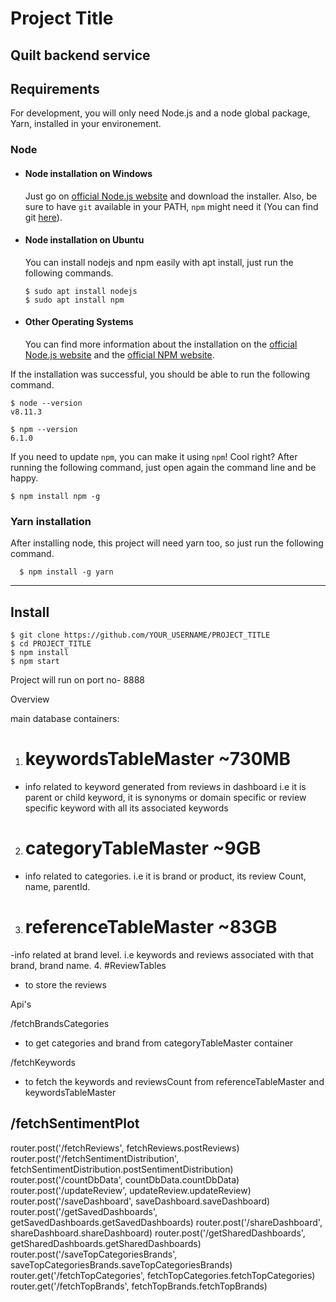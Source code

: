 # Project Title

Quilt backend service
---
## Requirements

For development, you will only need Node.js and a node global package, Yarn, installed in your environement.

### Node
- #### Node installation on Windows

  Just go on [official Node.js website](https://nodejs.org/) and download the installer.
Also, be sure to have `git` available in your PATH, `npm` might need it (You can find git [here](https://git-scm.com/)).

- #### Node installation on Ubuntu

  You can install nodejs and npm easily with apt install, just run the following commands.

      $ sudo apt install nodejs
      $ sudo apt install npm

- #### Other Operating Systems
  You can find more information about the installation on the [official Node.js website](https://nodejs.org/) and the [official NPM website](https://npmjs.org/).

If the installation was successful, you should be able to run the following command.

    $ node --version
    v8.11.3

    $ npm --version
    6.1.0

If you need to update `npm`, you can make it using `npm`! Cool right? After running the following command, just open again the command line and be happy.

    $ npm install npm -g

### Yarn installation
  After installing node, this project will need yarn too, so just run the following command.

      $ npm install -g yarn

---

## Install

    $ git clone https://github.com/YOUR_USERNAME/PROJECT_TITLE
    $ cd PROJECT_TITLE
    $ npm install 
    $ npm start

Project will run on port no- 8888

Overview

main database containers:
1. # keywordsTableMaster ~730MB
- info related to keyword generated from reviews in dashboard i.e it is parent or child keyword, it is synonyms or domain specific or review specific keyword with all its associated keywords
2. # categoryTableMaster ~9GB
- info related to categories. i.e it is brand or product, its review Count, name, parentId.
3. # referenceTableMaster ~83GB
-info related at brand level. i.e keywords and reviews associated with that brand, brand name.
4. #ReviewTables
- to store the reviews


Api's 

/fetchBrandsCategories
- to get categories and brand from categoryTableMaster container 


/fetchKeywords
- to fetch the keywords and reviewsCount from referenceTableMaster and keywordsTableMaster

/fetchSentimentPlot
- 
router.post('/fetchReviews', fetchReviews.postReviews)
router.post('/fetchSentimentDistribution', fetchSentimentDistribution.postSentimentDistribution)
router.post('/countDbData', countDbData.countDbData)
router.post('/updateReview', updateReview.updateReview)
router.post('/saveDashboard', saveDashboard.saveDashboard)
router.post('/getSavedDashboards', getSavedDashboards.getSavedDashboards)
router.post('/shareDashboard', shareDashboard.shareDashboard)
router.post('/getSharedDashboards', getSharedDashboards.getSharedDashboards)
router.post('/saveTopCategoriesBrands', saveTopCategoriesBrands.saveTopCategoriesBrands)
router.get('/fetchTopCategories', fetchTopCategories.fetchTopCategories)
router.get('/fetchTopBrands', fetchTopBrands.fetchTopBrands)

